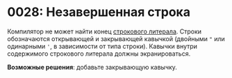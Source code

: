 # 0028: Незавершенная строка

Компилятор не может найти конец [строкового литерала](../../coding/data-types.md#strokovye-literaly). Строки обозначаются открывающей и закрывающей кавычкой \(двойными `"` или одинарными `'`, в зависимости от типа строки\). Кавычки внутри содержимого строкового литерала должны экранироваться.

**Возможные решения**: добавьте закрывающую кавычку.

